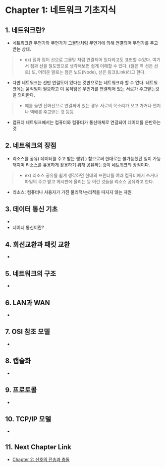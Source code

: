 #  Chapter 1: 네트워크 기초지식 #

## 1. 네트워크란?
- 네트워크란 무언가와 무언가가 그물망처럼 무언가에 의해 연결되어 무언가를 주고받는 상태.

> - ex) 점과 점이 선으로 그물망 처럼 연결되어 있다라고도 표현할 수있다. 여기서 점과 선을 철도망으로 생각해보면 쉽게 이해할 수 있다. (점은 역 선은 선로) 또, 어려운 말로는 점은 노드(Node), 선은 링크(Link)라고 한다. 

- 다만 네트워크는 선만 연결도어 있다는 것만으로는 네트워크라 할 수 없다. 네트워크에는 움직임이 필요하고 이 움직임은 무언가를 연결되어 있는 서로가 주고받는것을 의미한다.

> - 예를 들면 전화선으로 연결되어 있는 경우 서로의 목소리가 오고 가거나 편지나 택배를 주고받는 것 등등

- 컴퓨터 네트워크에서는 컴퓨터와 컴퓨터가 통신매체로 연결되어 데이터를 운반하는 것

## 2. 네트워크의 장점
- 리소스를 공유( 데이터를 주고 받는 행위 ) 함으로써 한대로는 불가능했던 일이 가능해지며 리소스를 유용하게 활용하기 위해 공유하는것이 네트워크의 장점이다.

> - ex) 리소스 공유를 쉽게 생각하면 한대의 프린터를 여러 컴퓨터에서 쓰거나 파일의 주고 받고 게시판에 올리는 등 이런 것들을 리소스 공유라고 한다.

* 리소스: 컴퓨터나 사용자가 가진 물리적/논리적을 따지지 않는 자원

## 3. 데이터 통신 기초
- 
- 데이터 통신이란? 

## 4. 회선교환과 패킷 교환
-

## 5. 네트워크의 구조
-  

## 6. LAN과 WAN
- 

## 7. OSI 참조 모델
- 

## 8. 캡슐화
- 

## 9. 프로토콜
- 

## 10. TCP/IP 모델
- 

## 11. Next Chapter Link
- [Chapter 2: 신호의 전송과 충돌](https://github.com/wargi/Etc/blob/master/Network/Chapter2.md)
